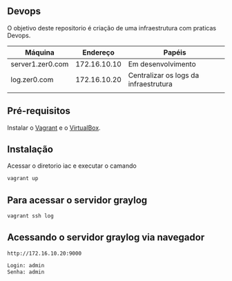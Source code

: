 ## Devops

O objetivo deste repositorio é criação de uma infraestrutura com praticas Devops.


| Máquina             | Endereço      | Papéis                               |
|---------------------|---------------|--------------------------------------|
| server1.zer0.com    | 172.16.10.10  | Em desenvolvimento                   |
| log.zer0.com        | 172.16.10.20  | Centralizar os logs da infraestrutura|
|                     |               |                                      |

## Pré-requisitos

Instalar o [Vagrant](https://www.vagrantup.com/) e o [VirtualBox](https://www.virtualbox.org/).

Instalação
----------
Acessar o diretorio iac e executar o camando
```bash
vagrant up 
```
## Para acessar o servidor graylog
```bash
vagrant ssh log
```
## Acessando o servidor graylog via navegador
```
http://172.16.10.20:9000
```

```bash
Login: admin
Senha: admin
```

